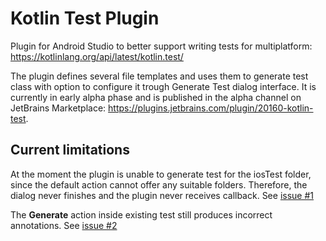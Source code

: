 # Kotlin Test Plugin
Plugin for Android Studio to better support writing tests for multiplatform: https://kotlinlang.org/api/latest/kotlin.test/

The plugin defines several file templates and uses them to generate test class with option to configure it trough Generate Test dialog interface. It is currently in early alpha phase and is published in the alpha channel on JetBrains Marketplace: https://plugins.jetbrains.com/plugin/20160-kotlin-test.

## Current limitations
At the moment the plugin is unable to generate test for the iosTest folder, since the default action cannot offer any suitable folders. Therefore, the dialog never finishes and the plugin never receives callback. See [issue #1](https://github.com/vojtechpesek/Kotlin-Test-Plugin/issues/1)

The **Generate** action inside existing test still produces incorrect annotations. See [issue #2](https://github.com/vojtechpesek/Kotlin-Test-Plugin/issues/2)